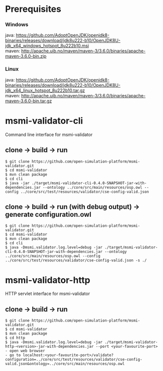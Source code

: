 # Prerequisites
### Windows
java: https://github.com/AdoptOpenJDK/openjdk8-binaries/releases/download/jdk8u222-b10/OpenJDK8U-jdk_x64_windows_hotspot_8u222b10.msi
\
maven: http://apache.uib.no/maven/maven-3/3.6.0/binaries/apache-maven-3.6.0-bin.zip

### Linux
java: https://github.com/AdoptOpenJDK/openjdk8-binaries/releases/download/jdk8u222-b10/OpenJDK8U-jdk_x64_linux_hotspot_8u222b10.tar.gz
\
maven: http://apache.uib.no/maven/maven-3/3.6.0/binaries/apache-maven-3.6.0-bin.tar.gz

# msmi-validator-cli

Command line interface for msmi-validator

## clone -> build -> run
```
$ git clone https://github.com/open-simulation-platform/msmi-validator.git
$ cd msmi-validator
$ mvn clean package
$ cd cli
$ java -jar ./target/msmi-validator-cli-0.4.0-SNAPSHOT-jar-with-dependencies.jar --ontology ../core/src/main/resources/osp.owl --config ../core/src/test/resources/validator/cse-config-valid.json
```

## clone -> build -> run (with debug output) -> generate configuration.owl
```
$ git clone https://github.com/open-simulation-platform/msmi-validator.git
$ cd msmi-validator
$ mvn clean package
$ cd cli
$ java -Dmsmi.validator.log.level=debug -jar ./target/msmi-validator-cli-0.4.0-SNAPSHOT-jar-with-dependencies.jar --ontology ../core/src/main/resources/osp.owl --config ../core/src/test/resources/validator/cse-config-valid.json -s ./
```

# msmi-validator-http

HTTP servlet interface for msmi-validator

## clone -> build -> run
```
$ git clone https://github.com/open-simulation-platform/msmi-validator.git
$ cd msmi-validator
$ mvn clean package
$ cd http
$ java -Dmsmi.validator.log.level=debug -jar ./target/msmi-validator-http-<version>-jar-with-dependencies.jar --port <your-favourite-port>
- open web browser
- go to localhost:<your-favourite-port>/validate?configuration=../core/src/test/resources/validator/cse-config-valid.json&ontology=../core/src/main/resources/osp.owl
```
